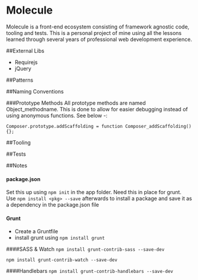 # Molecule

Molecule is a front-end ecosystem consisting of framework agnostic code, tooling and tests.
This is a personal project of mine using all the lessons learned through several years of professional web development experience. 

##External Libs
* Requirejs
* jQuery

##Patterns

##Naming Conventions

###Prototype Methods
All prototype methods are named Object_methodname. This is done to allow for easier debugging instead of using anonymous functions. See below -:

`Composer.prototype.addScaffolding = function Composer_addScaffolding() {};`

##Tooling

##Tests

##Notes
#### package.json
Set this up using `npm init` in the app folder. Need this in place for grunt.
Use `npm install <pkg> --save` afterwards to install a package and save it as a dependency in the package.json file

#### Grunt
* Create a Gruntfile
* install grunt using `npm install grunt`

####SASS & Watch
`npm install grunt-contrib-sass --save-dev`

`npm install grunt-contrib-watch --save-dev`

####Handlebars
`npm install grunt-contrib-handlebars --save-dev`
